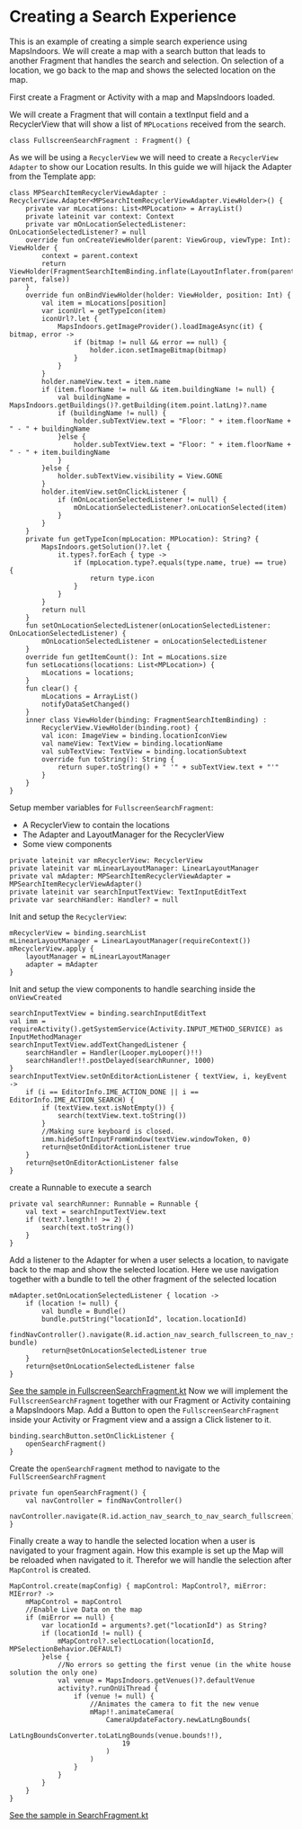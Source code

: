 # Creating a Search Experience

This is an example of creating a simple search experience using MapsIndoors. We will create a map with a search button that leads to another Fragment that handles the search and selection. On selection of a location, we go back to the map and shows the selected location on the map.

First create a Fragment or Activity with a map and MapsIndoors loaded.

We will create a Fragment that will contain a textInput field and a RecyclerView that will show a list of `MPLocations` received from the search.

```
class FullscreenSearchFragment : Fragment() {
```

As we will be using a `RecyclerView` we will need to create a `RecyclerView Adapter` to show our Location results. In this guide we will hijack the Adapter from the Template app:

```
class MPSearchItemRecyclerViewAdapter : RecyclerView.Adapter<MPSearchItemRecyclerViewAdapter.ViewHolder>() {
    private var mLocations: List<MPLocation> = ArrayList()
    private lateinit var context: Context
    private var mOnLocationSelectedListener: OnLocationSelectedListener? = null
    override fun onCreateViewHolder(parent: ViewGroup, viewType: Int): ViewHolder {
        context = parent.context
        return ViewHolder(FragmentSearchItemBinding.inflate(LayoutInflater.from(parent.context), parent, false))
    }
    override fun onBindViewHolder(holder: ViewHolder, position: Int) {
        val item = mLocations[position]
        var iconUrl = getTypeIcon(item)
        iconUrl?.let {
            MapsIndoors.getImageProvider().loadImageAsync(it) { bitmap, error ->
                if (bitmap != null && error == null) {
                    holder.icon.setImageBitmap(bitmap)
                }
            }
        }
        holder.nameView.text = item.name
        if (item.floorName != null && item.buildingName != null) {
            val buildingName = MapsIndoors.getBuildings()?.getBuilding(item.point.latLng)?.name
            if (buildingName != null) {
                holder.subTextView.text = "Floor: " + item.floorName + " - " + buildingName
            }else {
                holder.subTextView.text = "Floor: " + item.floorName + " - " + item.buildingName
            }
        }else {
            holder.subTextView.visibility = View.GONE
        }
        holder.itemView.setOnClickListener {
            if (mOnLocationSelectedListener != null) {
                mOnLocationSelectedListener?.onLocationSelected(item)
            }
        }
    }
    private fun getTypeIcon(mpLocation: MPLocation): String? {
        MapsIndoors.getSolution()?.let {
            it.types?.forEach { type ->
                if (mpLocation.type?.equals(type.name, true) == true) {
                    return type.icon
                }
            }
        }
        return null
    }
    fun setOnLocationSelectedListener(onLocationSelectedListener: OnLocationSelectedListener) {
        mOnLocationSelectedListener = onLocationSelectedListener
    }
    override fun getItemCount(): Int = mLocations.size
    fun setLocations(locations: List<MPLocation>) {
        mLocations = locations;
    }
    fun clear() {
        mLocations = ArrayList()
        notifyDataSetChanged()
    }
    inner class ViewHolder(binding: FragmentSearchItemBinding) :
        RecyclerView.ViewHolder(binding.root) {
        val icon: ImageView = binding.locationIconView
        val nameView: TextView = binding.locationName
        val subTextView: TextView = binding.locationSubtext
        override fun toString(): String {
            return super.toString() + " '" + subTextView.text + "'"
        }
    }
}
```

Setup member variables for `FullscreenSearchFragment`:

* A RecyclerView to contain the locations
* The Adapter and LayoutManager for the RecyclerView
* Some view components

```
private lateinit var mRecyclerView: RecyclerView
private lateinit var mLinearLayoutManager: LinearLayoutManager
private val mAdapter: MPSearchItemRecyclerViewAdapter = MPSearchItemRecyclerViewAdapter()
private lateinit var searchInputTextView: TextInputEditText
private var searchHandler: Handler? = null
```

Init and setup the `RecyclerView`:

```
mRecyclerView = binding.searchList
mLinearLayoutManager = LinearLayoutManager(requireContext())
mRecyclerView.apply {
    layoutManager = mLinearLayoutManager
    adapter = mAdapter
}
```

Init and setup the view components to handle searching inside the `onViewCreated`

```
searchInputTextView = binding.searchInputEditText
val imm = requireActivity().getSystemService(Activity.INPUT_METHOD_SERVICE) as InputMethodManager
searchInputTextView.addTextChangedListener {
    searchHandler = Handler(Looper.myLooper()!!)
    searchHandler!!.postDelayed(searchRunner, 1000)
}
searchInputTextView.setOnEditorActionListener { textView, i, keyEvent ->
    if (i == EditorInfo.IME_ACTION_DONE || i == EditorInfo.IME_ACTION_SEARCH) {
        if (textView.text.isNotEmpty()) {
            search(textView.text.toString())
        }
        //Making sure keyboard is closed.
        imm.hideSoftInputFromWindow(textView.windowToken, 0)
        return@setOnEditorActionListener true
    }
    return@setOnEditorActionListener false
}
```

create a Runnable to execute a search

```
private val searchRunner: Runnable = Runnable {
    val text = searchInputTextView.text
    if (text?.length!! >= 2) {
        search(text.toString())
    }
}
```

Add a listener to the Adapter for when a user selects a location, to navigate back to the map and show the selected location. Here we use navigation together with a bundle to tell the other fragment of the selected location

```
mAdapter.setOnLocationSelectedListener { location ->
    if (location != null) {
        val bundle = Bundle()
        bundle.putString("locationId", location.locationId)
        findNavController().navigate(R.id.action_nav_search_fullscreen_to_nav_search, bundle)
        return@setOnLocationSelectedListener true
    }
    return@setOnLocationSelectedListener false
}
```

[See the sample in FullscreenSearchFragment.kt](https://github.com/MapsPeople/MapsIndoors-Android-Examples/blob/main/MapsIndoorsSamples/app/src/main/java/com/mapspeople/mapsindoorssamples/ui/search/FullscreenSearchFragment.kt) Now we will implement the `FullscreenSearchFragment` together with our Fragment or Activity containing a MapsIndoors Map. Add a Button to open the `FullscreenSearchFragment` inside your Activity or Fragment view and a assign a Click listener to it.

```
binding.searchButton.setOnClickListener {
    openSearchFragment()
}
```

Create the `openSearchFragment` method to navigate to the `FullScreenSearchFragment`

```
private fun openSearchFragment() {
    val navController = findNavController()
    navController.navigate(R.id.action_nav_search_to_nav_search_fullscreen)
}
```

Finally create a way to handle the selected location when a user is navigated to your fragment again. How this example is set up the Map will be reloaded when navigated to it. Therefor we will handle the selection after `MapControl` is created.

```
MapControl.create(mapConfig) { mapControl: MapControl?, miError: MIError? ->
    mMapControl = mapControl
    //Enable Live Data on the map
    if (miError == null) {
        var locationId = arguments?.get("locationId") as String?
        if (locationId != null) {
            mMapControl?.selectLocation(locationId, MPSelectionBehavior.DEFAULT)
        }else {
            //No errors so getting the first venue (in the white house solution the only one)
            val venue = MapsIndoors.getVenues()?.defaultVenue
            activity?.runOnUiThread {
                if (venue != null) {
                    //Animates the camera to fit the new venue
                    mMap!!.animateCamera(
                        CameraUpdateFactory.newLatLngBounds(
                            LatLngBoundsConverter.toLatLngBounds(venue.bounds!!),
                            19
                        )
                    )
                }
            }
        }
    }
}
```

[See the sample in SearchFragment.kt](https://github.com/MapsPeople/MapsIndoors-Android-Examples/blob/main/MapsIndoorsSamples/app/src/main/java/com/mapspeople/mapsindoorssamples/ui/search/SearchFragment.kt)
